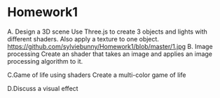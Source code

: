 # Homework1

A. Design a 3D scene 
Use Three.js to create 3 objects and lights with different shaders. Also apply a texture to one object.
https://github.com/sylviebunny/Homework1/blob/master/1.jpg
B. Image processing 
Create an shader that takes an image and applies an image processing algorithm to it. 

C.Game of life using shaders 
Create a multi-color game of life 

D.Discuss a visual effect 
